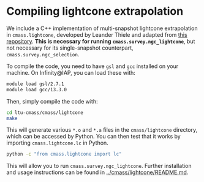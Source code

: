 
Compiling lightcone extrapolation
=================================


We include a C++ implementation of multi-snapshot lightcone extrapolation in `cmass.lightcone`, developed by Leander Thiele and adapted from [this repository](https://github.com/leanderthiele/nuvoid_production). **This is necessary for running `cmass.survey.ngc_lightcone`**, but not necessary for its single-snapshot counterpart, `cmass.survey.ngc_selection`.

To compile the code, you need to have `gsl` and `gcc` installed on your machine. On Infinity@IAP, you can load these with:
```bash
module load gsl/2.7.1
module load gcc/13.3.0
```
Then, simply compile the code with:
```bash
cd ltu-cmass/cmass/lightcone
make
```
This will generate various `*.o` and `*.a` files in the `cmass/lightcone` directory, which can be accessed by Python. You can then test that it works by importing `cmass.lightcone.lc` in Python.
```bash
python -c "from cmass.lightcone import lc"
```
This will allow you to run `cmass.survey.ngc_lightcone`. Further installation and usage instructions can be found in [../cmass/lightcone/README.md](../cmass/lightcone/README.md).